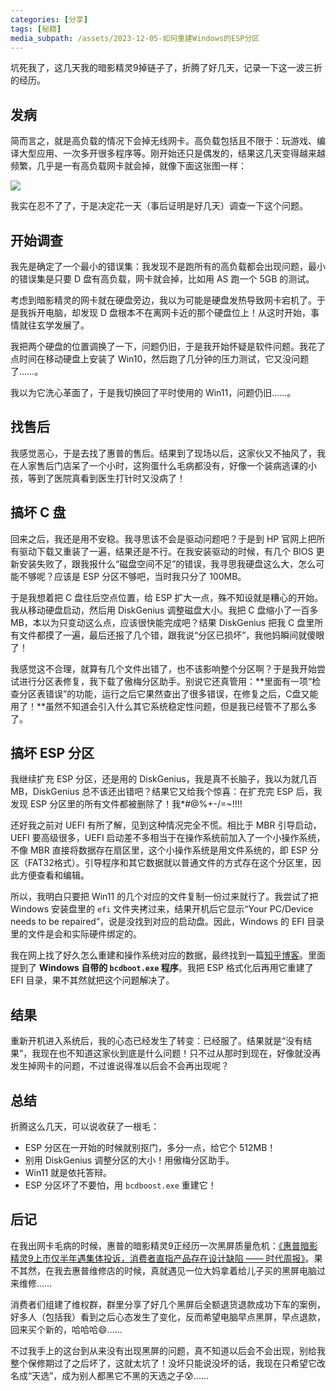 ```yaml
---
categories: [分享]
tags: [秘籍]
media_subpath: /assets/2023-12-05-如何重建Windows的ESP分区
---
```


坑死我了，这几天我的暗影精灵9掉链子了，折腾了好几天，记录一下这一波三折的经历。

## 发病

简而言之，就是高负载的情况下会掉无线网卡。高负载包括且不限于：玩游戏、编译大型应用、一次多开很多程序等。刚开始还只是偶发的，结果这几天变得越来越频繁，几乎是一有高负载网卡就会掉，就像下面这张图一样：

![](1.webp)

我实在忍不了了，于是决定花一天（事后证明是好几天）调查一下这个问题。

## 开始调查

我先是确定了一个最小的错误集：我发现不是跑所有的高负载都会出现问题，最小的错误集是只要 D 盘有高负载，网卡就会掉，比如用 AS 跑一个 5GB 的测试。

考虑到暗影精灵的网卡就在硬盘旁边，我以为可能是硬盘发热导致网卡宕机了。于是我拆开电脑，却发现 D 盘根本不在离网卡近的那个硬盘位上！从这时开始，事情就往玄学发展了。

我把两个硬盘的位置调换了一下，问题仍旧，于是我开始怀疑是软件问题。我花了点时间在移动硬盘上安装了 Win10，然后跑了几分钟的压力测试，它又没问题了……。

我以为它洗心革面了，于是我切换回了平时使用的 Win11，问题仍旧……。

## 找售后

我感觉恶心，于是去找了惠普的售后。结果到了现场以后，这家伙又不抽风了，我在人家售后门店呆了一个小时，这狗蛋什么毛病都没有，好像一个装病逃课的小孩，等到了医院真看到医生打针时又没病了！

## 搞坏 C 盘

回来之后，我还是用不安稳。我寻思该不会是驱动问题吧？于是到 HP 官网上把所有驱动下载又重装了一遍，结果还是不行。在我安装驱动的时候，有几个 BIOS 更新安装失败了，跟我报什么“磁盘空间不足”的错误，我寻思我硬盘这么大，怎么可能不够呢？应该是 ESP 分区不够吧，当时我只分了 100MB。

于是我想着把 C 盘往后空点位置，给 ESP 扩大一点，殊不知设就是糟心的开始。我从移动硬盘启动，然后用 DiskGenius 调整磁盘大小。我把 C 盘缩小了一百多 MB，本以为只变动这么点，应该很快能完成吧？结果 DiskGenius 把我 C 盘里所有文件都摸了一遍，最后还报了几个错，跟我说“分区已损坏”，我他妈瞬间就傻眼了！

我感觉这不合理，就算有几个文件出错了，也不该影响整个分区啊？于是我开始尝试进行分区表修复，我下载了傲梅分区助手。别说它还真管用：**里面有一项“检查分区表错误”的功能，运行之后它果然查出了很多错误，在修复之后，C盘又能用了！**虽然不知道会引入什么其它系统稳定性问题，但是我已经管不了那么多了。

## 搞坏 ESP 分区

我继续扩充 ESP 分区，还是用的 DiskGenius，我是真不长脑子，我以为就几百 MB，DiskGenius 总不该还出错吧？结果它又给我个惊喜：在扩充完 ESP 后，我发现 ESP 分区里的所有文件都被删除了！我*#@%+-/=~!!!!

还好我之前对 UEFI 有所了解，见到这种情况完全不慌。相比于 MBR 引导启动，UEFI 要高级很多，UEFI 启动差不多相当于在操作系统前加入了一个小操作系统，不像 MBR 直接将数据存在扇区里，这个小操作系统是用文件系统的，即 ESP 分区（FAT32格式）。引导程序和其它数据就以普通文件的方式存在这个分区里，因此方便查看和编辑。

所以，我明白只要把 Win11 的几个对应的文件复制一份过来就行了。我尝试了把 Windows 安装盘里的 `efi` 文件夹拷过来，结果开机后它显示“Your PC/Device needs to be repaired”，说是没找到对应的启动盘。因此，Windows 的 EFI 目录里的文件是会和实际硬件绑定的。

我在网上找了好久怎么重建和操作系统对应的数据，最终找到一篇[知乎博客](https://zhuanlan.zhihu.com/p/404820401?utm_id=0)。里面提到了 **Windows 自带的 `bcdboot.exe` 程序**。我把 ESP 格式化后再用它重建了 EFI 目录，果不其然就把这个问题解决了。

## 结果

重新开机进入系统后，我的心态已经发生了转变：已经服了。结果就是“没有结果”，我现在也不知道这家伙到底是什么问题！只不过从那时到现在，好像就没再发生掉网卡的问题，不过谁说得准以后会不会再出现呢？

## 总结

折腾这么几天，可以说收获了一根毛：

- ESP 分区在一开始的时候就别抠门，多分一点，给它个 512MB！
- 别用 DiskGenius 调整分区的大小！用傲梅分区助手。
- Win11 就是依托答辩。
- ESP 分区坏了不要怕，用 `bcdboost.exe` 重建它！

## 后记

在我出网卡毛病的时候，惠普的暗影精灵9正经历一次黑屏质量危机：[《惠普暗影精灵9上市仅半年遇集体投诉，消费者直指产品存在设计缺陷 —— 时代周报》](https://baijiahao.baidu.com/s?id=1784264394470769442&wfr=spider&for=pc)。果不其然，在我去惠普维修店的时候，真就遇见一位大妈拿着给儿子买的黑屏电脑过来维修……

消费者们组建了维权群，群里分享了好几个黑屏后全额退货退款成功下车的案例，好多人（包括我）看到之后心态发生了变化，反而希望电脑早点黑屏，早点退款，回来买个新的，哈哈哈😄……

不过我手上的这台到从来没有出现黑屏的问题，真不知道以后会不会出现，别给我整个保修期过了之后坏了，这就太坑了！没坏只能说没坏的话，我现在只希望它改名成“天选”，成为别人都黑它不黑的天选之子😰……
